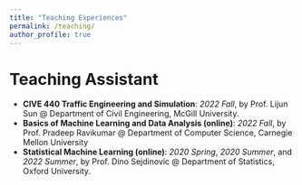 ```yaml
---
title: "Teaching Experiences"
permalink: /teaching/
author_profile: true
---
```


Teaching Assistant
=====

* **CIVE 440 Traffic Engineering and Simulation**: *2022 Fall*, by Prof. Lijun Sun @ Department of Civil Engineering, McGill
  University.
* **Basics of Machine Learning and Data Analysis (online)**: *2022 Fall*, by Prof. Pradeep Ravikumar @ Department of Computer Science,
  Carnegie Mellon University
* **Statistical Machine Learning (online)**: *2020 Spring*, *2020 Summer*, and *2022 Summer*, by Prof. Dino Sejdinovic @ Department of
  Statistics, Oxford University.
